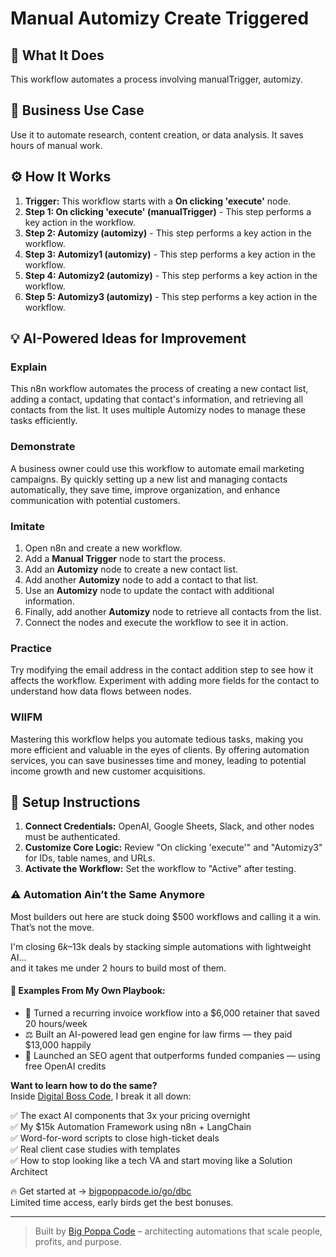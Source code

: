 # Manual Automizy Create Triggered

## 🚀 What It Does
This workflow automates a process involving manualTrigger, automizy.

## 💼 Business Use Case
Use it to automate research, content creation, or data analysis. It saves hours of manual work.

## ⚙️ How It Works
1.  **Trigger:** This workflow starts with a **On clicking 'execute'** node.
2. **Step 1: On clicking 'execute' (manualTrigger)** - This step performs a key action in the workflow.
3. **Step 2: Automizy (automizy)** - This step performs a key action in the workflow.
4. **Step 3: Automizy1 (automizy)** - This step performs a key action in the workflow.
5. **Step 4: Automizy2 (automizy)** - This step performs a key action in the workflow.
6. **Step 5: Automizy3 (automizy)** - This step performs a key action in the workflow.

## 💡 AI-Powered Ideas for Improvement
### Explain
This n8n workflow automates the process of creating a new contact list, adding a contact, updating that contact's information, and retrieving all contacts from the list. It uses multiple Automizy nodes to manage these tasks efficiently.

### Demonstrate
A business owner could use this workflow to automate email marketing campaigns. By quickly setting up a new list and managing contacts automatically, they save time, improve organization, and enhance communication with potential customers.

### Imitate
1. Open n8n and create a new workflow.
2. Add a **Manual Trigger** node to start the process.
3. Add an **Automizy** node to create a new contact list.
4. Add another **Automizy** node to add a contact to that list.
5. Use an **Automizy** node to update the contact with additional information.
6. Finally, add another **Automizy** node to retrieve all contacts from the list.
7. Connect the nodes and execute the workflow to see it in action.

### Practice
Try modifying the email address in the contact addition step to see how it affects the workflow. Experiment with adding more fields for the contact to understand how data flows between nodes.

### WIIFM
Mastering this workflow helps you automate tedious tasks, making you more efficient and valuable in the eyes of clients. By offering automation services, you can save businesses time and money, leading to potential income growth and new customer acquisitions.

## 🔧 Setup Instructions
1. **Connect Credentials:** OpenAI, Google Sheets, Slack, and other nodes must be authenticated.
2. **Customize Core Logic:** Review "On clicking 'execute'" and "Automizy3" for IDs, table names, and URLs.
3. **Activate the Workflow:** Set the workflow to "Active" after testing.

### ⚠️ Automation Ain’t the Same Anymore

Most builders out here are stuck doing $500 workflows and calling it a win.  
That’s not the move.  

I'm closing $6k–$13k deals by stacking simple automations with lightweight AI...  
and it takes me under 2 hours to build most of them.

#### 🧠 Examples From My Own Playbook:
- 🔁 Turned a recurring invoice workflow into a $6,000 retainer that saved 20 hours/week  
- ⚖️ Built an AI-powered lead gen engine for law firms — they paid $13,000 happily  
- 🚀 Launched an SEO agent that outperforms funded companies — using free OpenAI credits  

**Want to learn how to do the same?**  
Inside [Digital Boss Code](https://bigpoppacode.io/go/dbc), I break it all down:

✅ The exact AI components that 3x your pricing overnight  
✅ My $15k Automation Framework using n8n + LangChain  
✅ Word-for-word scripts to close high-ticket deals  
✅ Real client case studies with templates  
✅ How to stop looking like a tech VA and start moving like a Solution Architect  

🔥 Get started at → [bigpoppacode.io/go/dbc](https://bigpoppacode.io/go/dbc)  
Limited time access, early birds get the best bonuses.

---
> Built by [Big Poppa Code](https://bigpoppacode.io) – architecting automations that scale people, profits, and purpose.
